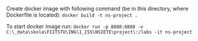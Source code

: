 Create docker image with following command (be in this directory, where Dockerfile is located):
```docker build -t ns-project .```

To start docker image run:
```docker run -p 8888:8888 -v C:\_data\skola\FIITSTU\ING\1_ISS\NSIETE\project\:/labs -it ns-project```
